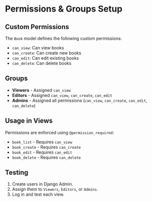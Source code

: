 # Permissions & Groups Setup

## Custom Permissions
The `Book` model defines the following custom permissions:
- `can_view`: Can view books
- `can_create`: Can create new books
- `can_edit`: Can edit existing books
- `can_delete`: Can delete books

## Groups
- **Viewers** - Assigned `can_view`
- **Editors** - Assigned `can_view`, `can_create`, `can_edit`
- **Admins** - Assigned all permissions (`can_view`, `can_create`, `can_edit`, `can_delete`)

## Usage in Views
Permissions are enforced using `@permission_required`:
- `book_list` - Requires `can_view`
- `book_create` - Requires `can_create`
- `book_edit` - Requires `can_edit`
- `book_delete` - Requires `can_delete`

## Testing
1. Create users in Django Admin.
2. Assign them to `Viewers`, `Editors`, or `Admins`.
3. Log in and test each view.
